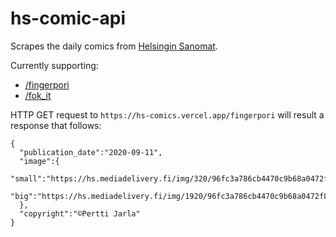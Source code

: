 # hs-comic-api

Scrapes the daily comics from [Helsingin Sanomat](https://www.hs.fi/sarjakuvat/).

Currently supporting:
- [/fingerpori](https://www.hs.fi/fingerpori/)
- [/fok_it](https://www.hs.fi/nyt/fokit/)

HTTP GET request to `https://hs-comics.vercel.app/fingerpori` will result a response that follows:
```
{
  "publication_date":"2020-09-11",
  "image":{
    "small":"https://hs.mediadelivery.fi/img/320/96fc3a786cb4470c9b68a0472f83550c.jpg",
    "big":"https://hs.mediadelivery.fi/img/1920/96fc3a786cb4470c9b68a0472f83550c.jpg"
  },
  "copyright":"©Pertti Jarla"
}
```